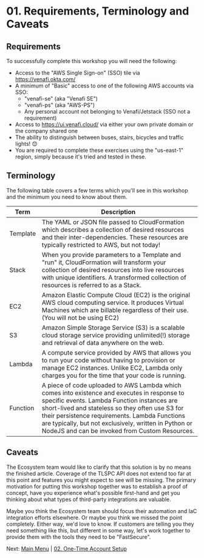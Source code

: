 # 01. Requirements, Terminology and Caveats

## Requirements

To successfully complete this workshop you will need the following:

- Access to the "AWS Single Sign-on" (SSO) tile via https://venafi.okta.com/
- A minimum of "Basic" access to one of the following AWS accounts via SSO:
  - "venafi-se" (aka "Venafi SE")
  - "venafi-ps" (aka "AWS-PS")
  - Any personal account not belonging to Venafi/Jetstack (SSO not a requirement)
- Access to https://ui.venafi.cloud/ via either your own private domain or the company shared one
- The ability to distinguish between buses, stairs, bicycles and traffic lights! 😊
- You are required to complete these exercises using the "us-east-1" region, simply because it's tried and tested in these.

## Terminology

The following table covers a few terms which you'll see in this workshop and the minimum you need to know about them.

| Term  | Description |
| - | - |
| Template | The YAML or JSON file passed to CloudFormation which describes a collection of desired resources and their inter-dependencies. These resources are typically restricted to AWS, but not today! |
| Stack | When you provide parameters to a Template and "run" it, CloudFormation will transform your collection of desired resources into live resources with unique identifiers. A transformed collection of resources is referred to as a Stack. |
| EC2 | Amazon Elastic Compute Cloud (EC2) is the original AWS cloud computing service. It produces Virtual Machines which are billable regardless of their use. (You will not be using EC2) |
| S3 | Amazon Simple Storage Service (S3) is a scalable cloud storage service providing unlimited(!) storage and retrieval of data anywhere on the web. |
| Lambda | A compute service provided by AWS that allows you to run your code without having to provision or manage EC2 instances. Unlike EC2, Lambda only charges you for the time that your code is running. |
| Function | A piece of code uploaded to AWS Lambda which comes into existence and executes in response to specific events. Lambda Function instances are short-lived and stateless so they often use S3 for their persistence requirements. Lambda Functions are typically, but not exclusively, written in Python or NodeJS and can be invoked from Custom Resources. |

## Caveats

The Ecosystem team would like to clarify that this solution is by no means the finished article.
Coverage of the TLSPC API does not extend too far at this point and features you might expect to see will be missing.
The primary motivation for putting this workshop together was to establish a proof of concept, have you experience what's possible first-hand and get you thinking about what types of third-party integrations are valuable.

Maybe you think the Ecosystem team should focus their automation and IaC integration efforts elsewhere.
Or maybe you think we missed the point completely.
Either way, we'd love to know.
If customers are telling you they need something like this, but different in some way, let's work together to provide them with the tools they need to be "FastSecure".

Next: [Main Menu](../README.md) | [02. One-Time Account Setup](../02-one-time-account-setup/README.md)